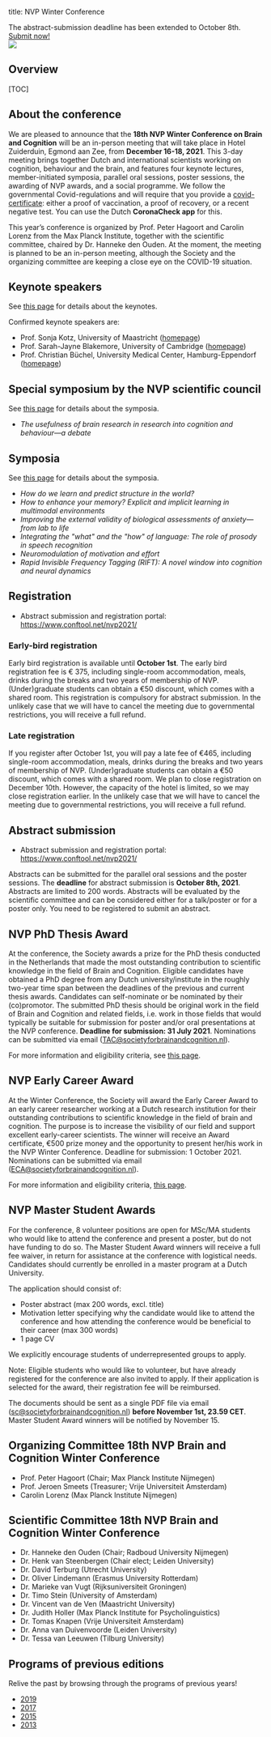 title: NVP Winter Conference


<div class="cogsci-content">

<div class="page-notification">
The abstract-submission deadline has been extended to October 8th. <a href="#abstract-submission">Submit now!</a>
</div>

<img src="/pages/img/banner.png" />

</div>

<h2>Overview</h2>



[TOC]


## About the conference

We are pleased to announce that the __18th NVP Winter Conference on Brain and Cognition__ will be an in-person meeting that will take place in Hotel Zuiderduin, Egmond aan Zee, from __December 16-18, 2021__. This 3-day meeting brings together Dutch and international scientists working on cognition, behaviour and the brain, and features four keynote lectures, member-initiated symposia, parallel oral sessions, poster sessions, the awarding of NVP awards, and a social programme. We follow the governmental Covid-regulations and will require that you provide a [covid-certificate](https://www.government.nl/topics/coronavirus-covid-19/covid-certificate): either a proof of vaccination, a proof of recovery, or a recent negative test. You can use the Dutch __CoronaCheck app__ for this.

This year’s conference is organized by Prof. Peter Hagoort and Carolin Lorenz from the Max Planck Institute, together with the scientific committee, chaired by Dr. Hanneke den Ouden. At the moment, the meeting is planned to be an in-person meeting, although the Society and the organizing committee are keeping a close eye on the COVID-19 situation. 


## Keynote speakers

See <a href="/conference-keynotes">this page</a> for details about the keynotes.

Confirmed keynote speakers are:

- Prof. Sonja Kotz, University of Maastricht ([homepage](https://band-lab.com))
- Prof. Sarah-Jayne Blakemore, University of Cambridge ([homepage](https://sites.google.com/site/blakemorelab/))
- Prof. Christian Büchel, University Medical Center, Hamburg-Eppendorf ([homepage](https://sites.google.com/view/buechellab/christian-b%C3%BCchel))


## Special symposium by the NVP scientific council

See <a href="/conference-symposia">this page</a> for details about the symposia.

- *The usefulness of brain research in research into cognition and behaviour—a debate*


## Symposia

See <a href="/conference-symposia">this page</a> for details about the symposia.

- *How do we learn and predict structure in the world?*
- *How to enhance your memory? Explicit and implicit learning in multimodal environments*
- *Improving the external validity of biological assessments of anxiety—from lab to life*
- *Integrating the "what" and the "how" of language: The role of prosody in speech recognition*
- *Neuromodulation of motivation and effort*
- *Rapid Invisible Frequency Tagging (RIFT): A novel window into cognition and neural dynamics*

## Registration

- Abstract submission and registration portal: <https://www.conftool.net/nvp2021/>

### Early-bird registration

Early bird registration is available until __October 1st__. The early bird registration fee is € 375, including single-room accommodation, meals, drinks during the breaks and two years of membership of NVP. (Under)graduate students can obtain a €50 discount, which comes with a shared room. This registration is compulsory for abstract submission. In the unlikely case that we will have to cancel the meeting due to governmental restrictions, you will receive a full refund.

### Late registration

If you register after October 1st, you will pay a late fee of €465, including single-room accommodation, meals, drinks during the breaks and two years of membership of NVP. (Under)graduate students can obtain a €50 discount, which comes with a shared room. We plan to close registration on December 10th. However, the capacity of the hotel is limited, so we may close registration earlier. In the unlikely case that we will have to cancel the meeting due to governmental restrictions, you will receive a full refund.


## Abstract submission

- Abstract submission and registration portal: <https://www.conftool.net/nvp2021/>

Abstracts can be submitted for the parallel oral sessions and the poster sessions. The __deadline__ for abstract submission is __October 8th, 2021__. Abstracts are limited to 200 words. Abstracts will be evaluated by the scientific committee and can be considered either for a talk/poster or for a poster only. You need to be registered to submit an abstract.



## NVP PhD Thesis Award

At the conference, the Society awards a prize for the PhD thesis conducted in the Netherlands that made the most outstanding contribution to scientific knowledge in the field of Brain and Cognition. Eligible candidates have obtained a PhD degree from any Dutch university/institute in the roughly two-year time span between the deadlines of the previous and current thesis awards. Candidates can self-nominate or be nominated by their (co)promotor. The submitted PhD thesis should be original work in the field of Brain and Cognition and related fields, i.e. work in those fields that would typically be suitable for submission for poster and/or oral presentations at the NVP conference. __Deadline for submission: 31 July 2021__. Nominations can be submitted via email (<TAC@societyforbrainandcognition.nl>).

For more information and eligibility criteria, see <a href="/dissertation-award">this page</a>.


## NVP Early Career Award

At the Winter Conference, the Society will award the Early Career Award to an early career researcher working at a Dutch research institution for their outstanding contributions to scientific knowledge in the field of brain and cognition. The purpose is to increase the visibility of our field and support excellent early-career scientists. The winner will receive an Award certificate, €500 prize money and the opportunity to present her/his work in the NVP Winter Conference. Deadline for submission: 1 October 2021. Nominations can be submitted via email (<ECA@societyforbrainandcognition.nl>).

For more information and eligibility criteria, <a href="/early-career-award">this page</a>.

## NVP Master Student Awards

For the conference, 8 volunteer positions are open for MSc/MA students who would like to attend the conference and present a poster, but do not have funding to do so. The Master Student Award winners will receive a full fee waiver, in return for assistance at the conference with logistical needs. Candidates should currently be enrolled in a master program at a Dutch University.

The application should consist of:

  - Poster abstract (max 200 words, excl. title)
  - Motivation letter specifying why the candidate would like to attend the conference and how attending the conference would be beneficial to their career (max 300 words)
  - 1 page CV 

We explicitly encourage students of underrepresented groups to apply.

Note: Eligible students who would like to volunteer, but have already registered for the conference are also invited to apply. If their application is selected for the award, their registration fee will be reimbursed.

The documents should be sent as a single PDF file via email (<sc@societyforbrainandcognition.nl>) __before November 1st, 23.59 CET__. Master Student Award winners will be notified by November 15.

## Organizing Committee 18th NVP Brain and Cognition Winter Conference

- Prof. Peter Hagoort (Chair; Max Planck Institute Nijmegen)
- Prof. Jeroen Smeets (Treasurer; Vrije Universiteit Amsterdam)
- Carolin Lorenz (Max Planck Institute Nijmegen)


## Scientific Committee 18th NVP Brain and Cognition Winter Conference

- Dr. Hanneke den Ouden (Chair; Radboud University Nijmegen)
- Dr. Henk van Steenbergen (Chair elect; Leiden University)
- Dr. David Terburg (Utrecht University)
- Dr. Oliver Lindemann (Erasmus University Rotterdam)
- Dr. Marieke van Vugt (Rijksuniversiteit Groningen)
- Dr. Timo Stein (University of Amsterdam)
- Dr. Vincent van de Ven (Maastricht University)
- Dr. Judith Holler (Max Planck Institute for Psycholinguistics)
- Dr. Tomas Knapen (Vrije Universiteit Amsterdam)
- Dr. Anna van Duivenvoorde (Leiden University)
- Dr. Tessa van Leeuwen (Tilburg University)


## Programs of previous editions

Relive the past by browsing through the programs of previous years!

- [2019](/conference2019)
- [2017](/pages/attachments/nvp2017.pdf)
- [2015](/pages/attachments/nvp2015.pdf)
- [2013](/pages/attachments/nvp2013.pdf)
